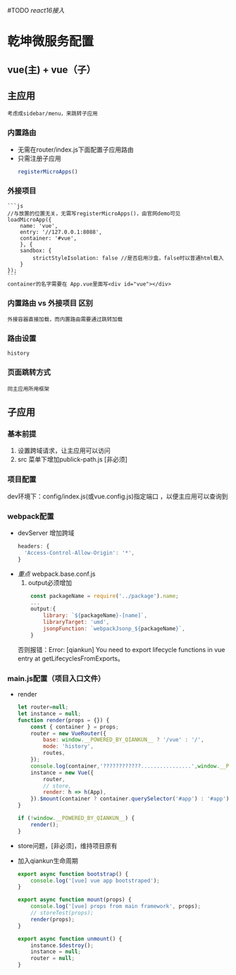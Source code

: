 #TODO 
*react16接入*



# 乾坤微服务配置 #
## vue(主) + vue（子） 


## 主应用 ##
    考虑成sidebar/menu，来跳转子应用

### 内置路由
- 无需在router/index.js下面配置子应用路由
- 只需注册子应用
    ```js
    registerMicroApps()
    ```




### 外接项目
    ```js
    //与放置的位置无关，无需写registerMicroApps()，由官网demo可见
    loadMicroApp({
        name: 'vue',
        entry: '//127.0.0.1:8088',
        container: '#vue',
        }, {
        sandbox: {
            strictStyleIsolation: false //是否启用沙盒，false时以普通html载入
        }
    });
    ```
    container的名字需要在 App.vue里面写<div id="vue"></div>


### 内置路由 vs 外接项目 区别
    外接容器直接加载，而内置路由需要通过跳转加载

### 路由设置 
    history

### 页面跳转方式
    同主应用所用框架


## 子应用 ##
### 基本前提
1. 设置跨域请求，让主应用可以访问
2. src 菜单下增加publick-path.js  [非必须]




### 项目配置
dev环境下：config/index.js(或vue.config.js)指定端口 ，以便主应用可以查询到
### webpack配置
- devServer  增加跨域
    ``` js
    headers: {
      'Access-Control-Allow-Origin': '*',
    }
    ```
- *重点* webpack.base.conf.js
    1. output必须增加
    ```js
        const packageName = require('../package').name;
        ...
        output:{
            library: `${packageName}-[name]`,
            libraryTarget: 'umd',
            jsonpFunction: `webpackJsonp_${packageName}`,
        }
    ```
    否则报错：Error: [qiankun] You need to export lifecycle functions in vue entry at getLifecyclesFromExports。
### main.js配置（项目入口文件）
- render
    ```js
    let router=null;
    let instance = null;
    function render(props = {}) {
        const { container } = props;
        router = new VueRouter({
            base: window.__POWERED_BY_QIANKUN__ ? '/vue' : '/',
            mode: 'history',
            routes,
        });
        console.log(container,'????????????................',window.__POWERED_BY_QIANKUN__)
        instance = new Vue({
            router,
            // store,
            render: h => h(App),
        }).$mount(container ? container.querySelector('#app') : '#app');
    }

    if (!window.__POWERED_BY_QIANKUN__) {
        render();
    }
    ```
- store问题，[非必须]，维持项目原有

- 加入qiankun生命周期
    ```js
    export async function bootstrap() {
        console.log('[vue] vue app bootstraped');
    }

    export async function mount(props) {
        console.log('[vue] props from main framework', props);
        // storeTest(props);
        render(props);
    }

    export async function unmount() {
        instance.$destroy();
        instance = null;
        router = null;
    }
    ```
